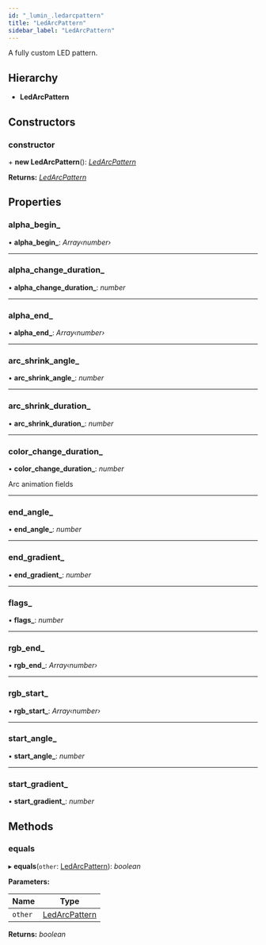 ```yaml
---
id: "_lumin_.ledarcpattern"
title: "LedArcPattern"
sidebar_label: "LedArcPattern"
---
```


A fully custom LED pattern.

## Hierarchy

* **LedArcPattern**

## Constructors

###  constructor

\+ **new LedArcPattern**(): *[LedArcPattern](_lumin_.ledarcpattern.md)*

**Returns:** *[LedArcPattern](_lumin_.ledarcpattern.md)*

## Properties

###  alpha_begin_

• **alpha_begin_**: *Array‹number›*

___

###  alpha_change_duration_

• **alpha_change_duration_**: *number*

___

###  alpha_end_

• **alpha_end_**: *Array‹number›*

___

###  arc_shrink_angle_

• **arc_shrink_angle_**: *number*

___

###  arc_shrink_duration_

• **arc_shrink_duration_**: *number*

___

###  color_change_duration_

• **color_change_duration_**: *number*

Arc animation fields

___

###  end_angle_

• **end_angle_**: *number*

___

###  end_gradient_

• **end_gradient_**: *number*

___

###  flags_

• **flags_**: *number*

___

###  rgb_end_

• **rgb_end_**: *Array‹number›*

___

###  rgb_start_

• **rgb_start_**: *Array‹number›*

___

###  start_angle_

• **start_angle_**: *number*

___

###  start_gradient_

• **start_gradient_**: *number*

## Methods

###  equals

▸ **equals**(`other`: [LedArcPattern](_lumin_.ledarcpattern.md)): *boolean*

**Parameters:**

Name | Type |
------ | ------ |
`other` | [LedArcPattern](_lumin_.ledarcpattern.md) |

**Returns:** *boolean*
